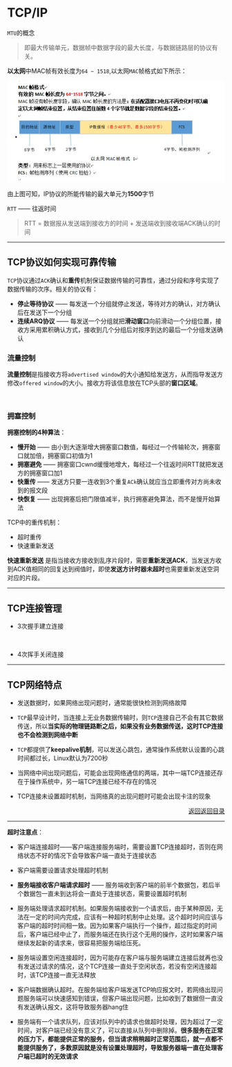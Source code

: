 # <a name="top">TCP/IP</a>



`MTU`的概念

> 即最大传输单元，数据帧中数据字段的最大长度，与数据链路层的协议有关。

**以太网**中MAC帧有效长度为`64 ~ 1518`,以太网`MAC`帧格式如下所示：

![](https://github.com/HurricanGod/Home/blob/master/network/img/mac.jpg)

由上图可知，IP协议的所能传输的最大单元为**1500**字节



`RTT` —— 往返时间

> RTT = 数据报从发送端到接收方的时间 + 发送端收到接收端ACK确认的时间

-----

## TCP协议如何实现可靠传输

`TCP`协议通过`ACK`确认和**重传**机制保证数据传输的可靠性，通过分段和序号实现了数据传输的次序。相关的协议有：

+ **停止等待协议** —— 每发送一个分组就停止发送，等待对方的确认，对方确认后在发送下一个分组
+ **连续ARQ协议** —— 每发送一个分组就把**滑动窗口**向前滑动一个分组位置，接收方采用累积确认方式，接收到几个分组后对按序到达的最后一个分组发送确认



### 流量控制

**流量控制**是指接收方将`advertised window`的大小通知给发送方，从而指导发送方修改`offered window`的大小。接收方将该信息放在TCP头部的**窗口区域**。

![]()



### 拥塞控制

**拥塞控制的4种算法**：

+ **慢开始** —— 由小到大逐渐增大拥塞窗口数值，每经过一个传输轮次，拥塞窗口就加倍，拥塞窗口初值为1
+ **拥塞避免** —— 拥塞窗口cwnd缓慢地增大，每经过一个往返时间RTT就把发送方的拥塞窗口加1
+ **快重传** —— 发送方只要一连收到3个重复`ACk`确认就应当立即重传对方尚未收到的报文段
+ **快恢复** —— 出现拥塞后把门限值减半，执行拥塞避免算法，而不是慢开始算法



TCP中的重传机制：

+ 超时重传
+ 快速重新发送



**快速重新发送** 是指当接收方接收到乱序片段时，需要**重新发送ACK**，当发送方收到ACK值相同的回复达到阀值时，即使**发送方计时器未超时**也需要重新发送空洞对应的片段。



----

## TCP连接管理

+ 3次握手建立连接

  ​





+ 4次挥手关闭连接





----

## <a name="feature">TCP网络特点</a>

+ 发送数据时，如果网络出现问题时，通常能很快检测到网络故障


+ `TCP`最早设计时，当连接上无业务数据传输时，则`TCP`连接自己不会有其它数据传送，所以**当实际的物理链路断之后，如果没有业务数据传送，这时TCP连接也不会检测到网络中断**


+ `TCP`都提供了**keepalive机制**，可以发送心跳包，通常操作系统默认设置的心跳时间都过长，Linux默认为7200秒


+ 当网络中间出现问题后，可能会出现网络通信的两端，其中一端TCP连接还存在于操作系统中，另一端TCP连接已经不存在的情况


+ TCP连接未设置超时机制，当网络真的出现问题时可能会出现卡注的现象




<p align="right"><a href="#">返回</a><a href="#top">返回目录</a></p>



----

**超时注意点**：

+ 客户端连接超时——客户端连接服务端时，需要设置TCP连接超时，否则在网络状态不好的情况下会导致客户端一直处于连接状态


+ 客户端需要设置请求处理超时机制


+ **服务端接收客户端请求超时** —— 服务端收到客户端的前半个数据包，若后半个数据包一直未到达将会一直处于连接状态，需要设置超时机制


+ 服务端处理请求超时机制。如果服务端接收到一个请求后，由于某种原因，无法在一定的时间内完成，应该有一种超时机制中止处理。这个超时时间应该与客户端的超时时间相一致。因为如果客户端执行一个操作，超过指定的时间后，客户端已经中止了，而服务端还在执行这个无用的操作，这时如果客户端继续发起新的请求来，很容易把服务端给压死。


+ 服务端设置空闲连接超时，因为可能存在客户端与服务端建立连接后就再也没有发送过请求的情况，这个TCP连接一直处于空闲状态，若没有空闲连接超时，该TCP连接一直无法释放


+ 客户端数据确认超时。在服务端给客户端发送TCP响应报文时，若网络出现问题服务端可以快速感知到错误，但客户端出现问题，比如收到了数据但一直没有发送确认报文，这将导致服务器hang住


+ 服务端有一个请求队列，应该对队列中的请求也做超时处理，因为超过了一定时间，对客户端已经没有意义了，可以直接从队列中删除掉。**很多服务在正常的压力下，都能提供正常的服务，但当请求稍稍超时正常范围后，就一点都不能提供服务了，多数原因就是没有设置处理超时，导致服务器端一直在处理客户端已超时的无效请求**
